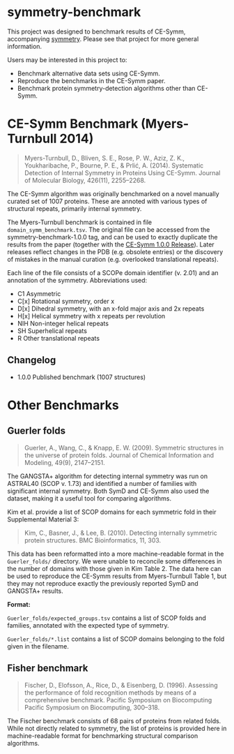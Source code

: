 symmetry-benchmark
==================

This project was designed to benchmark results of CE-Symm, accompanying
[symmetry](https://github.com/rcsb/symmetry). Please see that project for more
general information.

Users may be interested in this project to:
 - Benchmark alternative data sets using CE-Symm.
 - Reproduce the benchmarks in the CE-Symm paper.
 - Benchmark protein symmetry-detection algorithms other than CE-Symm.


CE-Symm Benchmark (Myers-Turnbull 2014)
=======================================

> Myers-Turnbull, D., Bliven, S. E., Rose, P. W., Aziz, Z. K., Youkharibache,
> P., Bourne, P. E., & Prlić, A. (2014). Systematic Detection of Internal
> Symmetry in Proteins Using CE-Symm. Journal of Molecular Biology, 426(11),
> 2255–2268.

The CE-Symm algorithm was originally benchmarked on a novel manually curated
set of 1007 proteins. These are annoted with various types of structural
repeats, primarily internal symmetry.

The Myers-Turnbull benchmark is contained in file `domain_symm_benchmark.tsv`. The original file can be accessed from the symmetry-benchmark-1.0.0 tag, and can be used to exactly duplicate the results from the paper (together with the [CE-Symm 1.0.0 Release](https://github.com/rcsb/symmetry/releases)). Later releases reflect changes in the PDB (e.g. obsolete entries) or the discovery of mistakes in the manual curation (e.g. overlooked translational repeats).

Each line of the file consists of a SCOPe domain identifier (v. 2.01) and an annotation of the symmetry. Abbreviations used:
 - C1   Asymmetric
 - C[x] Rotational symmetry, order x
 - D[x] Dihedral symmetry, with an x-fold major axis and 2x repeats
 - H[x] Helical symmetry with x repeats per revolution
 - NIH  Non-integer helical repeats
 - SH   Superhelical repeats
 - R    Other translational repeats


Changelog
---------

- 1.0.0   Published benchmark (1007 structures)

Other Benchmarks
================

Guerler folds
-------------

> Guerler, A., Wang, C., & Knapp, E. W. (2009). Symmetric structures in the
> universe of protein folds. Journal of Chemical Information and Modeling,
> 49(9), 2147–2151.

The GANGSTA+ algorithm for detecting internal symmetry was run on ASTRAL40
(SCOP v. 1.73) and identified a number of families with significant internal
symmetry. Both SymD and CE-Symm also used the dataset, making it a useful tool
for comparing algorithms.

Kim et al. provide a list of SCOP domains for each symmetric fold in their
Supplemental Material 3:

> Kim, C., Basner, J., & Lee, B. (2010). Detecting internally symmetric protein
> structures. BMC Bioinformatics, 11, 303.

This data has been reformatted into a more machine-readable format in the
`Guerler_folds/` directory. We were unable to reconcile some differences in
the number of domains with those given in Kim Table 2. The data here can be
used to reproduce the CE-Symm results from Myers-Turnbull Table 1, but they may
not reproduce exactly the previously reported SymD and GANGSTA+ results.

**Format:**

`Guerler_folds/expected_groups.tsv` contains a list of SCOP folds and families,
annotated with the expected type of symmetry.

`Guerler_folds/*.list` contains a list of SCOP domains belonging to the fold
given in the filename.


Fisher benchmark
----------------

> Fischer, D., Elofsson, A., Rice, D., & Eisenberg, D. (1996). Assessing the
> performance of fold recognition methods by means of a comprehensive
> benchmark. Pacific Symposium on Biocomputing Pacific Symposium on
> Biocomputing, 300–318.

The Fischer benchmark consists of 68 pairs of proteins from related folds.
While not directly related to symmetry, the list of proteins is provided here
in machine-readable format for benchmarking structural comparison algorithms.


